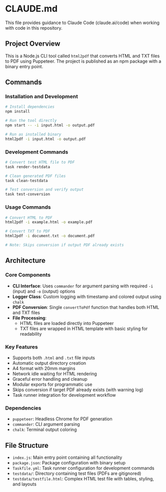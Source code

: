 # CLAUDE.md

This file provides guidance to Claude Code (claude.ai/code) when working with code in this repository.

## Project Overview

This is a Node.js CLI tool called `html2pdf` that converts HTML and TXT files to PDF using Puppeteer. The project is published as an npm package with a binary entry point.

## Commands

### Installation and Development
```bash
# Install dependencies
npm install

# Run the tool directly
npm start -- -i input.html -o output.pdf

# Run as installed binary
html2pdf -i input.html -o output.pdf
```

### Development Commands
```bash
# Convert test HTML file to PDF
task render-testdata

# Clean generated PDF files
task clean-testdata

# Test conversion and verify output
task test-conversion
```

### Usage Commands
```bash
# Convert HTML to PDF
html2pdf -i example.html -o example.pdf

# Convert TXT to PDF
html2pdf -i document.txt -o document.pdf

# Note: Skips conversion if output PDF already exists
```

## Architecture

### Core Components

- **CLI Interface**: Uses `commander` for argument parsing with required `-i` (input) and `-o` (output) options
- **Logger Class**: Custom logging with timestamp and colored output using `chalk`
- **PDF Conversion**: Single `convertToPdf` function that handles both HTML and TXT files
- **File Processing**: 
  - HTML files are loaded directly into Puppeteer
  - TXT files are wrapped in HTML template with basic styling for readability

### Key Features

- Supports both `.html` and `.txt` file inputs
- Automatic output directory creation
- A4 format with 20mm margins
- Network idle waiting for HTML rendering
- Graceful error handling and cleanup
- Modular exports for programmatic use
- Skips conversion if target PDF already exists (with warning log)
- Task runner integration for development workflow

### Dependencies

- `puppeteer`: Headless Chrome for PDF generation
- `commander`: CLI argument parsing
- `chalk`: Terminal output coloring

## File Structure

- `index.js`: Main entry point containing all functionality
- `package.json`: Package configuration with binary setup
- `Taskfile.yml`: Task runner configuration for development commands
- `testdata/`: Directory containing test files (PDFs are gitignored)
- `testdata/testfile.html`: Complex HTML test file with tables, styling, and layouts